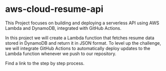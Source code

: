 # aws-cloud-resume-api
This Project focuses on building and deploying a serverless API using AWS Lambda and DynamoDB, integrated with GitHub Actions.

In this project we will create a Lambda function that fetches resume data stored in DynamoDB and return it in JSON format. To level up the challenge, we will integrate GitHub Actions to automatically deploy updates to the  Lambda function whenever we push to our repository.

Find a link to the step by step process.
